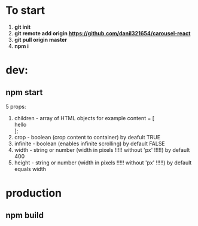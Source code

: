 # To start
1. **git init**
2. **git remote add origin https://github.com/danil321654/carousel-react**
3. **git pull origin master**
4. **npm i**

# dev:

## npm start

5 props:

1. children - array of HTML objects for example content = [<div>hello</div>];
2. crop - boolean (crop content to container) by deafult TRUE
3. infinite - boolean (enables infinite scrolling) by default FALSE
4. width - string or number (width in pixels !!!!! without 'px' !!!!!) by default 400
5. height - string or number (width in pixels !!!!! without 'px' !!!!!) by default equals width





# production

## npm build
